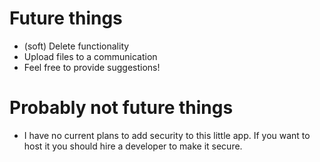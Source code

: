 # Future things

  * (soft) Delete functionality
  * Upload files to a communication
  * Feel free to provide suggestions!

# Probably not future things
  * I have no current plans to add security to this little app. If you want to host it you should hire a developer to make it secure.

